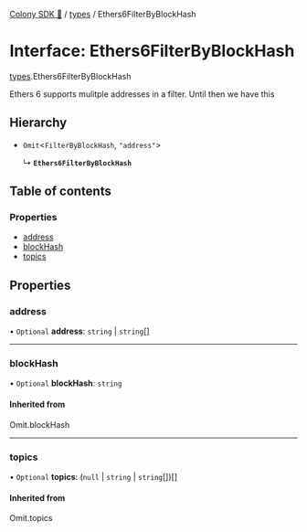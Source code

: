 [Colony SDK 🚀](../README.md) / [types](../modules/types.md) / Ethers6FilterByBlockHash

# Interface: Ethers6FilterByBlockHash

[types](../modules/types.md).Ethers6FilterByBlockHash

Ethers 6 supports mulitple addresses in a filter. Until then we have this

## Hierarchy

- `Omit`<`FilterByBlockHash`, ``"address"``\>

  ↳ **`Ethers6FilterByBlockHash`**

## Table of contents

### Properties

- [address](types.Ethers6FilterByBlockHash.md#address)
- [blockHash](types.Ethers6FilterByBlockHash.md#blockhash)
- [topics](types.Ethers6FilterByBlockHash.md#topics)

## Properties

### address

• `Optional` **address**: `string` \| `string`[]

___

### blockHash

• `Optional` **blockHash**: `string`

#### Inherited from

Omit.blockHash

___

### topics

• `Optional` **topics**: (``null`` \| `string` \| `string`[])[]

#### Inherited from

Omit.topics
